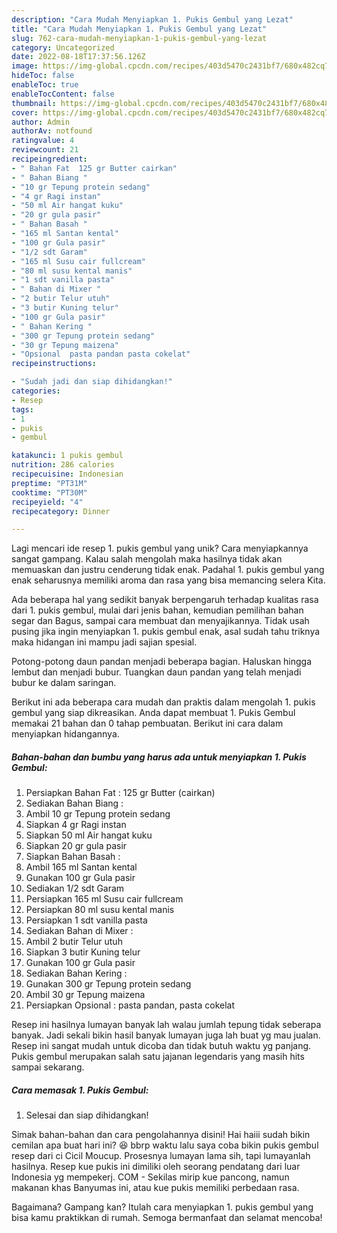 ```yaml
---
description: "Cara Mudah Menyiapkan 1. Pukis Gembul yang Lezat"
title: "Cara Mudah Menyiapkan 1. Pukis Gembul yang Lezat"
slug: 762-cara-mudah-menyiapkan-1-pukis-gembul-yang-lezat
category: Uncategorized
date: 2022-08-18T17:37:56.126Z
image: https://img-global.cpcdn.com/recipes/403d5470c2431bf7/680x482cq70/1-pukis-gembul-foto-resep-utama.jpg
hideToc: false
enableToc: true
enableTocContent: false
thumbnail: https://img-global.cpcdn.com/recipes/403d5470c2431bf7/680x482cq70/1-pukis-gembul-foto-resep-utama.jpg
cover: https://img-global.cpcdn.com/recipes/403d5470c2431bf7/680x482cq70/1-pukis-gembul-foto-resep-utama.jpg
author: Admin
authorAv: notfound
ratingvalue: 4
reviewcount: 21
recipeingredient:
- " Bahan Fat  125 gr Butter cairkan"
- " Bahan Biang "
- "10 gr Tepung protein sedang"
- "4 gr Ragi instan"
- "50 ml Air hangat kuku"
- "20 gr gula pasir"
- " Bahan Basah "
- "165 ml Santan kental"
- "100 gr Gula pasir"
- "1/2 sdt Garam"
- "165 ml Susu cair fullcream"
- "80 ml susu kental manis"
- "1 sdt vanilla pasta"
- " Bahan di Mixer "
- "2 butir Telur utuh"
- "3 butir Kuning telur"
- "100 gr Gula pasir"
- " Bahan Kering "
- "300 gr Tepung protein sedang"
- "30 gr Tepung maizena"
- "Opsional  pasta pandan pasta cokelat"
recipeinstructions:

- "Sudah jadi dan siap dihidangkan!"
categories:
- Resep
tags:
- 1
- pukis
- gembul

katakunci: 1 pukis gembul 
nutrition: 286 calories
recipecuisine: Indonesian
preptime: "PT31M"
cooktime: "PT30M"
recipeyield: "4"
recipecategory: Dinner

---
```





Lagi mencari ide resep 1. pukis gembul yang unik? Cara menyiapkannya sangat gampang. Kalau salah mengolah maka hasilnya tidak akan memuaskan dan justru cenderung tidak enak. Padahal 1. pukis gembul yang enak seharusnya memiliki aroma dan rasa yang bisa memancing selera Kita.





Ada beberapa hal yang sedikit banyak berpengaruh terhadap kualitas rasa dari 1. pukis gembul, mulai dari jenis bahan, kemudian pemilihan bahan segar dan Bagus, sampai cara membuat dan menyajikannya. Tidak usah pusing jika ingin menyiapkan 1. pukis gembul enak,      asal sudah tahu triknya maka hidangan ini mampu jadi sajian spesial.














Potong-potong daun pandan menjadi beberapa bagian. Haluskan hingga lembut dan menjadi bubur. Tuangkan daun pandan yang telah menjadi bubur ke dalam saringan.






Berikut ini ada beberapa cara mudah dan praktis dalam mengolah 1. pukis gembul yang siap dikreasikan. Anda dapat membuat 1. Pukis Gembul memakai 21 bahan dan 0 tahap pembuatan. Berikut ini cara dalam menyiapkan hidangannya.

<!--inarticleads1-->

##### Bahan-bahan dan bumbu yang harus ada untuk menyiapkan 1. Pukis Gembul:

1. Persiapkan  Bahan Fat : 125 gr Butter (cairkan)
1. Sediakan  Bahan Biang :
1. Ambil 10 gr Tepung protein sedang
1. Siapkan 4 gr Ragi instan
1. Siapkan 50 ml Air hangat kuku
1. Siapkan 20 gr gula pasir
1. Siapkan  Bahan Basah :
1. Ambil 165 ml Santan kental
1. Gunakan 100 gr Gula pasir
1. Sediakan 1/2 sdt Garam
1. Persiapkan 165 ml Susu cair fullcream
1. Persiapkan 80 ml susu kental manis
1. Persiapkan 1 sdt vanilla pasta
1. Sediakan  Bahan di Mixer :
1. Ambil 2 butir Telur utuh
1. Siapkan 3 butir Kuning telur
1. Gunakan 100 gr Gula pasir
1. Sediakan  Bahan Kering :
1. Gunakan 300 gr Tepung protein sedang
1. Ambil 30 gr Tepung maizena
1. Persiapkan Opsional : pasta pandan, pasta cokelat


Resep ini hasilnya lumayan banyak lah walau jumlah tepung tidak seberapa banyak. Jadi sekali bikin hasil banyak lumayan juga lah buat yg mau jualan. Resep ini sangat mudah untuk dicoba dan tidak butuh waktu yg panjang. Pukis gembul merupakan salah satu jajanan legendaris yang masih hits sampai sekarang. 

<!--inarticleads2-->

##### Cara memasak 1. Pukis Gembul:


1. Selesai dan siap dihidangkan!

Simak bahan-bahan dan cara pengolahannya disini! Hai haiii sudah bikin cemilan apa buat hari ini? 😆 bbrp waktu lalu saya coba bikin pukis gembul resep dari ci Cicil Moucup. Prosesnya lumayan lama sih, tapi lumayanlah hasilnya. Resep kue pukis ini dimiliki oleh seorang pendatang dari luar Indonesia yg mempekerj. COM - Sekilas mirip kue pancong, namun makanan khas Banyumas ini, atau kue pukis memiliki perbedaan rasa. 

Bagaimana? Gampang kan? Itulah cara menyiapkan 1. pukis gembul yang bisa kamu praktikkan di rumah. Semoga bermanfaat dan selamat mencoba!
